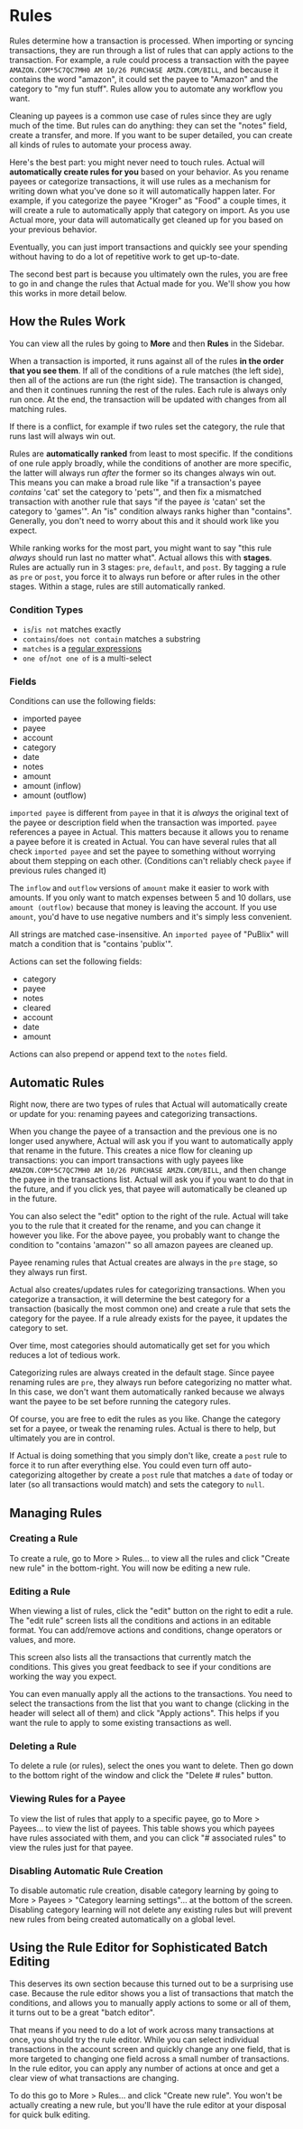 # Rules

Rules determine how a transaction is processed. When importing or syncing transactions, they are run through a list of rules that can apply actions to the transaction. For example, a rule could process a transaction with the payee `AMAZON.COM*5C7QC7MH0 AM 10/26 PURCHASE AMZN.COM/BILL`, and because it contains the word "amazon", it could set the payee to "Amazon" and the category to "my fun stuff". Rules allow you to automate any workflow you want.

Cleaning up payees is a common use case of rules since they are ugly much of the time. But rules can do anything: they can set the "notes" field, create a transfer, and more. If you want to be super detailed, you can create all kinds of rules to automate your process away.

Here's the best part: you might never need to touch rules. Actual will **automatically create rules for you** based on your behavior. As you rename payees or categorize transactions, it will use rules as a mechanism for writing down what you've done so it will automatically happen later. For example, if you categorize the payee "Kroger" as "Food" a couple times, it will create a rule to automatically apply that category on import. As you use Actual more, your data will automatically get cleaned up for you based on your previous behavior.

Eventually, you can just import transactions and quickly see your spending without having to do a lot of repetitive work to get up-to-date.

The second best part is because you ultimately own the rules, you are free to go in and change the rules that Actual made for you. We'll show you how this works in more detail below.

## How the Rules Work

You can view all the rules by going to **More** and then **Rules** in the Sidebar.

When a transaction is imported, it runs against all of the rules **in the order that you see them**. If all of the conditions of a rule matches (the left side), then all of the actions are run (the right side). The transaction is changed, and then it continues running the rest of the rules. Each rule is always only run once. At the end, the transaction will be updated with changes from all matching rules.

If there is a conflict, for example if two rules set the category, the rule that runs last will always win out.

Rules are **automatically ranked** from least to most specific. If the conditions of one rule apply broadly, while the conditions of another are more specific, the latter will always run _after_ the former so its changes always win out. This means you can make a broad rule like "if a transaction's payee _contains_ 'cat' set the category to 'pets'", and then fix a mismatched transaction with another rule that says "if the payee _is_ 'catan' set the category to 'games'". An "is" condition always ranks higher than "contains". Generally, you don't need to worry about this and it should work like you expect.

While ranking works for the most part, you might want to say "this rule _always_ should run last no matter what". Actual allows this with **stages**. Rules are actually run in 3 stages: `pre`, `default`, and `post`. By tagging a rule as `pre` or `post`, you force it to always run before or after rules in the other stages. Within a stage, rules are still automatically ranked.

### Condition Types

- `is`/`is not` matches exactly
- `contains`/`does not contain` matches a substring
- `matches` is a [regular expressions](https://regextutorial.org/)
- `one of`/`not one of` is a multi-select

### Fields

Conditions can use the following fields:

- imported payee
- payee
- account
- category
- date
- notes
- amount
- amount (inflow)
- amount (outflow)

`imported payee` is different from `payee` in that it is _always_ the original text of the payee or description field when the transaction was imported. `payee` references a payee in Actual. This matters because it allows you to rename a payee before it is created in Actual. You can have several rules that all check `imported payee` and set the payee to something without worrying about them stepping on each other. (Conditions can't reliably check `payee` if previous rules changed it)

The `inflow` and `outflow` versions of `amount` make it easier to work with amounts. If you only want to match expenses between 5 and 10 dollars, use `amount (outflow)` because that money is leaving the account. If you use `amount`, you'd have to use negative numbers and it's simply less convenient.

All strings are matched case-insensitive. An `imported payee` of "PuBlix" will match a condition that is "contains 'publix'".

Actions can set the following fields:

- category
- payee
- notes
- cleared
- account
- date
- amount

Actions can also prepend or append text to the `notes` field.

## Automatic Rules

Right now, there are two types of rules that Actual will automatically create or update for you: renaming payees and categorizing transactions.

When you change the payee of a transaction and the previous one is no longer used anywhere, Actual will ask you if you want to automatically apply that rename in the future. This creates a nice flow for cleaning up transactions: you can import transactions with ugly payees like `AMAZON.COM*5C7QC7MH0 AM 10/26 PURCHASE AMZN.COM/BILL`, and then change the payee in the transactions list. Actual will ask you if you want to do that in the future, and if you click yes, that payee will automatically be cleaned up in the future.

You can also select the "edit" option to the right of the rule. Actual will take you to the rule that it created for the rename, and you can change it however you like. For the above payee, you probably want to change the condition to "contains 'amazon'" so all amazon payees are cleaned up.

Payee renaming rules that Actual creates are always in the `pre` stage, so they always run first.

Actual also creates/updates rules for categorizing transactions. When you categorize a transaction, it will determine the best category for a transaction (basically the most common one) and create a rule that sets the category for the payee. If a rule already exists for the payee, it updates the category to set.

Over time, most categories should automatically get set for you which reduces a lot of tedious work.

Categorizing rules are always created in the default stage. Since payee renaming rules are `pre`, they always run before categorizing no matter what. In this case, we don't want them automatically ranked because we always want the payee to be set before running the category rules.

Of course, you are free to edit the rules as you like. Change the category set for a payee, or tweak the renaming rules. Actual is there to help, but ultimately you are in control.

If Actual is doing something that you simply don't like, create a `post` rule to force it to run after everything else. You could even turn off auto-categorizing altogether by create a `post` rule that matches a `date` of today or later (so all transactions would match) and sets the category to `null`.

## Managing Rules

### Creating a Rule

To create a rule, go to More > Rules… to view all the rules and click "Create new rule" in the bottom-right. You will now be editing a new rule.

### Editing a Rule

When viewing a list of rules, click the "edit" button on the right to edit a rule. The "edit rule" screen lists all the conditions and actions in an editable format. You can add/remove actions and conditions, change operators or values, and more.

This screen also lists all the transactions that currently match the conditions. This gives you great feedback to see if your conditions are working the way you expect.

You can even manually apply all the actions to the transactions. You need to select the transactions from the list that you want to change (clicking in the header will select all of them) and click "Apply actions". This helps if you want the rule to apply to some existing transactions as well.

### Deleting a Rule

To delete a rule (or rules), select the ones you want to delete. Then go down to the bottom right of the window and click the "Delete # rules" button.

### Viewing Rules for a Payee

To view the list of rules that apply to a specific payee, go to More > Payees… to view the list of payees. This table shows you which payees have rules associated with them, and you can click "# associated rules" to view the rules just for that payee.

### Disabling Automatic Rule Creation

To disable automatic rule creation, disable category learning by going to More > Payees > "Category learning settings"… at the bottom of the screen. Disabling category learning will not delete any existing rules but will prevent new rules from being created automatically on a global level.

## Using the Rule Editor for Sophisticated Batch Editing

This deserves its own section because this turned out to be a surprising use case. Because the rule editor shows you a list of transactions that match the conditions, and allows you to manually apply actions to some or all of them, it turns out to be a great "batch editor".

That means if you need to do a lot of work across many transactions at once, you should try the rule editor. While you can select individual transactions in the account screen and quickly change any one field, that is more targeted to changing one field across a small number of transactions. In the rule editor, you can apply any number of actions at once and get a clear view of what transactions are changing.

To do this go to More > Rules… and click "Create new rule". You won't be actually creating a new rule, but you'll have the rule editor at your disposal for quick bulk editing.
